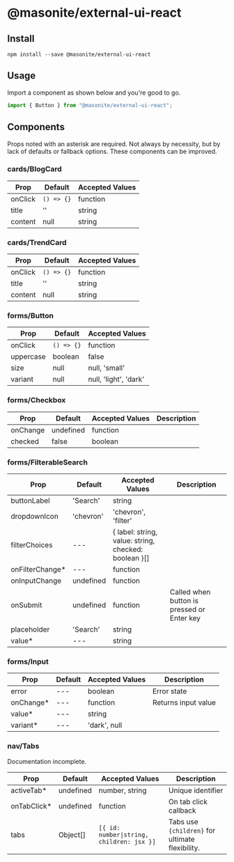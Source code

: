 # @masonite/external-ui-react

## Install

```shell
npm install --save @masonite/external-ui-react
```

## Usage

Import a component as shown below and you're good to go.

```js
import { Button } from "@masonite/external-ui-react";
```

## Components

Props noted with an asterisk are required. Not always by necessity, but by lack of defaults or fallback options. These components can be improved.

### cards/BlogCard

| Prop    | Default    | Accepted Values |
| ------- | ---------- | --------------- |
| onClick | `() => {}` | function        |
| title   | ''         | string          |
| content | null       | string          |

### cards/TrendCard

| Prop    | Default    | Accepted Values |
| ------- | ---------- | --------------- |
| onClick | `() => {}` | function        |
| title   | ''         | string          |
| content | null       | string          |

### forms/Button

| Prop      | Default    | Accepted Values       |
| --------- | ---------- | --------------------- |
| onClick   | `() => {}` | function              |
| uppercase | boolean    | false                 |
| size      | null       | null, 'small'         |
| variant   | null       | null, 'light', 'dark' |

### forms/Checkbox

| Prop     | Default   | Accepted Values | Description |
| -------- | --------- | --------------- | ----------- |
| onChange | undefined | function        |             |
| checked  | false     | boolean         |             |

### forms/FilterableSearch

| Prop             | Default   | Accepted Values                                      | Description                                |
| ---------------- | --------- | ---------------------------------------------------- | ------------------------------------------ |
| buttonLabel      | 'Search'  | string                                               |                                            |
| dropdownIcon     | 'chevron' | 'chevron', 'filter'                                  |                                            |
| filterChoices    | ---       | { label: string, value: string, checked: boolean }[] |                                            |
| onFilterChange\* | ---       | function                                             |                                            |
| onInputChange    | undefined | function                                             |                                            |
| onSubmit         | undefined | function                                             | Called when button is pressed or Enter key |
| placeholder      | 'Search'  | string                                               |                                            |
| value\*          | ---       | string                                               |                                            |

### forms/Input

| Prop       | Default | Accepted Values | Description         |
| ---------- | ------- | --------------- | ------------------- |
| error      | ---     | boolean         | Error state         |
| onChange\* | ---     | function        | Returns input value |
| value\*    | ---     | string          |                     |
| variant\*  | ---     | 'dark', null    |                     |

### nav/Tabs

Documentation incomplete.

| Prop         | Default   | Accepted Values                           | Description                                     |
| ------------ | --------- | ----------------------------------------- | ----------------------------------------------- |
| activeTab\*  | undefined | number, string                            | Unique identifier                               |
| onTabClick\* | undefined | function                                  | On tab click callback                           |
| tabs         | Object[]  | `[{ id: number\|string, children: jsx }]` | Tabs use `{children}` for ultimate flexibility. |
